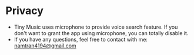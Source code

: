 # Privacy
* Tiny Music uses microphone to provide voice search feature. If you don't want to grant the app using microphone, you can totally disable it.
* If you have any questions, feel free to contact with me: namtran4194@gmail.com
